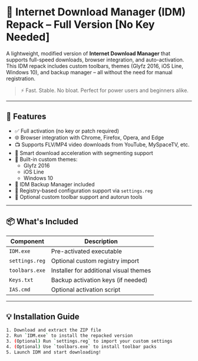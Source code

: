 # 🚀 Internet Download Manager (IDM) Repack – Full Version [No Key Needed]

A lightweight, modified version of **Internet Download Manager** that supports full-speed downloads, browser integration, and auto-activation. This IDM repack includes custom toolbars, themes (Glyfz 2016, iOS Line, Windows 10), and backup manager – all without the need for manual registration.

> ⚡ Fast. Stable. No bloat. Perfect for power users and beginners alike.

---

## 🧩 Features

- ✅ Full activation (no key or patch required)
- 🌐 Browser integration with Chrome, Firefox, Opera, and Edge
- 📺 Supports FLV/MP4 video downloads from YouTube, MySpaceTV, etc.
- 🧠 Smart download acceleration with segmenting support
- 🎨 Built-in custom themes:
  - Glyfz 2016
  - iOS Line
  - Windows 10
- 💾 IDM Backup Manager included
- 🔧 Registry-based configuration support via `settings.reg`
- 🧰 Optional custom toolbar support and autorun tools

---

## 📦 What's Included

| Component              | Description                                        |
|------------------------|----------------------------------------------------|
| `IDM.exe`              | Pre-activated executable                           |
| `settings.reg`         | Optional custom registry import                    |
| `toolbars.exe`         | Installer for additional visual themes             |
| `Keys.txt`             | Backup activation keys (if needed)                 |
| `IAS.cmd`              | Optional activation script                         |

---

## 💡 Installation Guide

```bash
1. Download and extract the ZIP file
2. Run `IDM.exe` to install the repacked version
3. (Optional) Run `settings.reg` to import your custom settings
4. (Optional) Use `toolbars.exe` to install toolbar packs
5. Launch IDM and start downloading!
